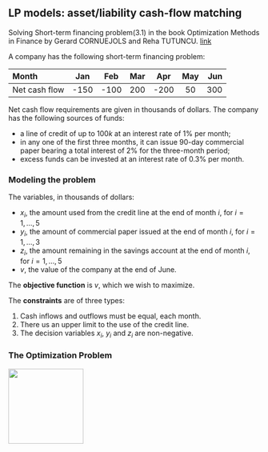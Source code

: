 ## LP models: asset/liability cash-flow matching

Solving Short-term financing problem(3.1) in the book Optimization Methods in Finance by Gerard CORNUEJOLS and Reha TUTUNCU. [link](https://www.amazon.ca/Optimization-Methods-Finance-Gerard-Cornuejols/dp/0521861705)

A company has the following short-term financing problem:


| Month       | Jan | Feb | Mar | Apr | May | Jun |
| :---        |:---:|:---:|:---:|:---:|:---:|---: |
|Net cash flow|-150 |-100 |200  |-200 |50   | 300 |       


Net cash flow requirements are given in thousands of dollars. The company has the
following sources of funds:
- a line of credit of up to $100k$ at an interest rate of $1$% per month;
- in any one of the first three months, it can issue 90-day commercial paper bearing a total interest of $2$% for the three-month period;
- excess funds can be invested at an interest rate of $0.3$% per month.


### Modeling the problem

The variables, in thousands of dollars:
- $x_i$, the amount used from the credit line at the end of month $i$, for $i = 1, \dots, 5$
- $y_i$, the amount of commercial paper issued at the end of month $i$, for $i = 1, \dots, 3$
- $z_i$, the amount remaining in the savings account at the end of  month $i$, for $i = 1, \dots, 5$
- $v$, the value of the company at the end of June.

The **objective function** is $v$, which we wish to maximize.

The **constraints** are of three types:
1. Cash inflows and outflows must be equal, each month.
2. There us an upper limit to the use of the credit line.
3. The decision variables $x_i$, $y_i$ and $z_i$ are non-negative.


### The Optimization Problem

<img src="lp.jpg" width="150"/>


